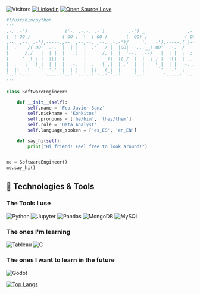 ![Visitors](https://api.visitorbadge.io/api/visitors?path=https%3A%2F%2Fgithub.com%2FKohkitos&countColor=%23263759)
[![LinkedIn](https://img.shields.io/badge/LinkedIn-0077B5?style=for-the-badge&logo=linkedin&logoColor=white)](https://www.linkedin.com/in/francisco-javier-sanz-gonz%C3%A1lez-b29b8222a/)
[![Open Source Love](https://badges.frapsoft.com/os/v1/open-source.svg?v=102)](https://github.com/ellerbrock/open-source-badge/)

```python
#!/usr/bin/python
'''
.-. .-')              ('-. .-.-. .-')         .-') _                .-')    
\  ( OO )            ( OO )  \  ( OO )       (  OO) )              ( OO ).  
,--. ,--. .-'),-----.,--. ,--,--. ,--. ,-.-')/     '._ .-'),-----.(_)---\_) 
|  .'   /( OO'  .-.  |  | |  |  .'   / |  |OO|'--...__( OO'  .-.  /    _ |  
|      /,/   |  | |  |   .|  |      /, |  |  '--.  .--/   |  | |  \  :` `.  
|     ' _\_) |  |\|  |       |     ' _)|  |(_/  |  |  \_) |  |\|  |'..`''.) 
|  .   \   \ |  | |  |  .-.  |  .   \ ,|  |_.'  |  |    \ |  | |  .-._)   \ 
|  |\   \   `'  '-'  |  | |  |  |\   (_|  |     |  |     `'  '-'  \       / 
`--' '--'     `-----'`--' `--`--' '--' `--'     `--'       `-----' `-----'
'''

class SoftwareEngineer:

    def __init__(self):
        self.name = 'Fco Javier Sanz'
        self.nickname = 'Kohkitos'
        self.pronouns = ['he/him', 'they/them']
        self.role = 'Data Analyst'
        self.language_spoken = ['es_ES', 'en_EN']

    def say_hi(self):
        print("Hi friend! Feel free to look around!")


me = SoftwareEngineer()
me.say_hi()
```

## 🔧 Technologies & Tools

### The Tools I use
![Python](https://img.shields.io/badge/Python-FFD43B?style=for-the-badge&logo=python&logoColor=blue)
![Jupyter](https://img.shields.io/badge/Jupyter-F37626.svg?&style=for-the-badge&logo=Jupyter&logoColor=white)
![Pandas](https://img.shields.io/badge/Pandas-2C2D72?style=for-the-badge&logo=pandas&logoColor=white)
![MongoDB](https://img.shields.io/badge/MongoDB-4EA94B?style=for-the-badge&logo=mongodb&logoColor=white)
![MySQL](https://img.shields.io/badge/MySQL-005C84?style=for-the-badge&logo=mysql&logoColor=white)

### The ones I'm learning
![Tableau](https://img.shields.io/badge/Tableau-E97627?style=for-the-badge&logo=Tableau&logoColor=white)
![C](https://img.shields.io/badge/C-00599C?style=for-the-badge&logo=c&logoColor=white)

### The ones I want to learn in the future
![Godot](https://img.shields.io/badge/Godot-478CBF?style=for-the-badge&logo=GodotEngine&logoColor=white)

[![Top Langs](https://github-readme-stats.vercel.app/api/top-langs/?username=kohkitos&layout=compact&theme=vision-friendly-dark)](https://github.com/anuraghazra/github-readme-stats)

